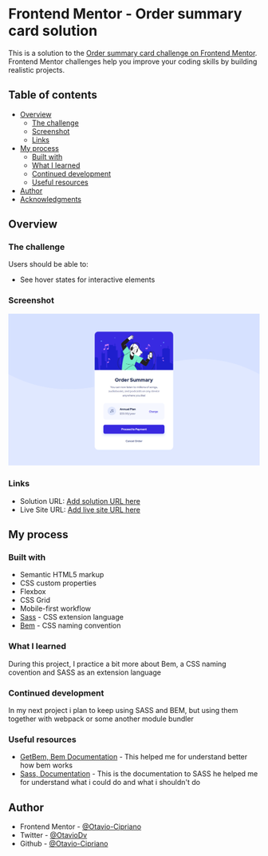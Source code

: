 # Frontend Mentor - Order summary card solution

This is a solution to the [Order summary card challenge on Frontend Mentor](https://www.frontendmentor.io/challenges/order-summary-component-QlPmajDUj). Frontend Mentor challenges help you improve your coding skills by building realistic projects. 

## Table of contents

- [Overview](#overview)
  - [The challenge](#the-challenge)
  - [Screenshot](#screenshot)
  - [Links](#links)
- [My process](#my-process)
  - [Built with](#built-with)
  - [What I learned](#what-i-learned)
  - [Continued development](#continued-development)
  - [Useful resources](#useful-resources)
- [Author](#author)
- [Acknowledgments](#acknowledgments)

## Overview

### The challenge

Users should be able to:

- See hover states for interactive elements

### Screenshot

![](./screenshot.png)

### Links

- Solution URL: [Add solution URL here](https://your-solution-url.com)
- Live Site URL: [Add live site URL here](https://your-live-site-url.com)

## My process

### Built with

- Semantic HTML5 markup
- CSS custom properties
- Flexbox
- CSS Grid
- Mobile-first workflow
- [Sass](https://sass-lang.com/) - CSS extension language
- [Bem](http://getbem.com/) - CSS naming convention

### What I learned

During this project, I practice a bit more about Bem, a CSS naming covention and SASS as an extension language

### Continued development

In my next project i plan to keep using SASS and BEM, but using them together with webpack or some another module bundler

### Useful resources

- [GetBem, Bem Documentation](http://getbem.com/introduction/) - This helped me for understand better how bem works
- [Sass, Documentation](https://sass-lang.com/) - This is the documentation to SASS he helped me for understand what i could do and what i shouldn't do


## Author

- Frontend Mentor - [@Otavio-Cipriano](https://www.frontendmentor.io/profile/Otavio-Cipriano)
- Twitter - [@OtavioDv](https://www.twitter.com/OtavioDv)
- Github - [@Otavio-Cipriano](https://github.com/Otavio-Cipriano/)


